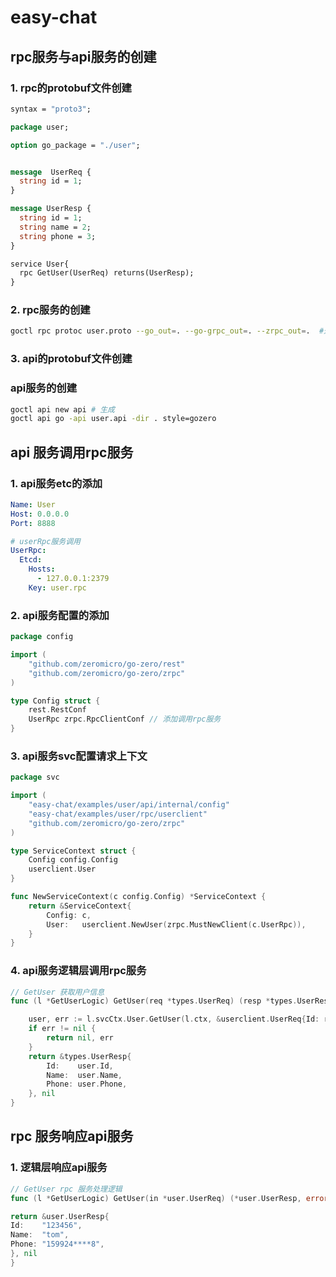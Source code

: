 # easy-chat

## rpc服务与api服务的创建

### 1. rpc的protobuf文件创建

```protobuf
syntax = "proto3";

package user;

option go_package = "./user";


message  UserReq {
  string id = 1;
}

message UserResp {
  string id = 1;
  string name = 2;
  string phone = 3;
}

service User{
  rpc GetUser(UserReq) returns(UserResp);
}
```

### 2. rpc服务的创建

```bash
goctl rpc protoc user.proto --go_out=. --go-grpc_out=. --zrpc_out=.  #通过proto生成服务
```

### 3. api的protobuf文件创建

### api服务的创建

```bash
goctl api new api # 生成
goctl api go -api user.api -dir . style=gozero

```

## api 服务调用rpc服务

### 1. api服务etc的添加

```yaml
Name: User
Host: 0.0.0.0
Port: 8888

# userRpc服务调用
UserRpc:
  Etcd:
    Hosts:
      - 127.0.0.1:2379
    Key: user.rpc

```

### 2. api服务配置的添加

```go
package config

import (
	"github.com/zeromicro/go-zero/rest"
	"github.com/zeromicro/go-zero/zrpc"
)

type Config struct {
	rest.RestConf
	UserRpc zrpc.RpcClientConf // 添加调用rpc服务
}

```

### 3. api服务svc配置请求上下文

```go
package svc

import (
	"easy-chat/examples/user/api/internal/config"
	"easy-chat/examples/user/rpc/userclient"
	"github.com/zeromicro/go-zero/zrpc"
)

type ServiceContext struct {
	Config config.Config
	userclient.User
}

func NewServiceContext(c config.Config) *ServiceContext {
	return &ServiceContext{
		Config: c,
		User:   userclient.NewUser(zrpc.MustNewClient(c.UserRpc)),
	}
}

```

### 4. api服务逻辑层调用rpc服务
```go
// GetUser 获取用户信息
func (l *GetUserLogic) GetUser(req *types.UserReq) (resp *types.UserResp, err error) {

	user, err := l.svcCtx.User.GetUser(l.ctx, &userclient.UserReq{Id: req.Id})
	if err != nil {
		return nil, err
	}
	return &types.UserResp{
		Id:    user.Id,
		Name:  user.Name,
		Phone: user.Phone,
	}, nil
}

```

## rpc 服务响应api服务

### 1. 逻辑层响应api服务
```go
// GetUser rpc 服务处理逻辑
func (l *GetUserLogic) GetUser(in *user.UserReq) (*user.UserResp, error) {

return &user.UserResp{
Id:    "123456",
Name:  "tom",
Phone: "159924****8",
}, nil
}

```
